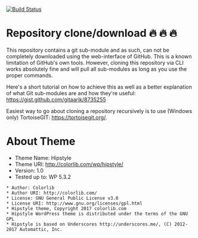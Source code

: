 [![Build Status](https://travis-ci.org/Automattic/_s.svg?branch=master)](https://travis-ci.org/Automattic/_s)


# Repository clone/download :fire: :fire: :fire:

This repository contains a git sub-module and as such, can not be completely downloaded using the web-interface of GitHub. This is a known limitation of GitHub's own tools. However, cloning this repository via CLI works absolutely fine and will pull all sub-modules as long as you use the proper commands.

Here's a short tutorial on how to achieve this as well as a better explanation of what Git sub-modules are and how they're useful: https://gist.github.com/gitaarik/8735255

Easiest way to go about cloning a repository recursively is to use (Windows only) TortoiseGIT: https://tortoisegit.org/.


# About Theme

* Theme Name: Hipstyle
* Theme URI: http://colorlib.com/wp/hipstyle/
* Version: 1.0
* Tested up to: WP 5.3.2

```
* Author: Colorlib
* Author URI: http://colorlib.com/
* License: GNU General Public License v3.0
* License URI: http://www.gnu.org/licenses/gpl.html
* Hipstyle theme, Copyright 2017 colorlib.com
* Hipstyle WordPress theme is distributed under the terms of the GNU GPL
* Hipstyle is based on Underscores http://underscores.me/, (C) 2012-2017 Automattic, Inc.
```

